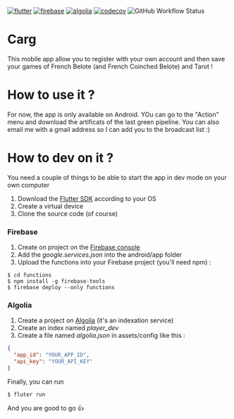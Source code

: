 [![flutter](https://img.shields.io/badge/flutter-blue?logo=flutter&style=for-the-badge)](https://flutter.dev) 
[![firebase](https://img.shields.io/badge/firebase-grey?logo=firebase&style=for-the-badge)](https://firebase.google.com)
[![algolia](https://img.shields.io/badge/algolia-grey?logo=algolia&style=for-the-badge)](https://algolia.com)
[![codecov](https://img.shields.io/codecov/c/github/devosud/carg?logo=codecov&style=for-the-badge&token=7EXLUQ93ZT)](https://codecov.io/gh/Devosud/carg/)
![GitHub Workflow Status](https://img.shields.io/github/workflow/status/Devosud/carg/Flutter%20-%20CI%20(firebase%20app%20distribution)?logo=github&style=for-the-badge)

# Carg
This mobile app allow you to register with your own account and then save your games of French Belote (and French Coinched Belote) and Tarot !


# How to use it ?
For now, the app is only available on Android. YOu can go to the "Action" menu and download the artificats of the last 
green pipeline. You can also email me with a gmail address so I can add you to the broadcast list :)

# How to dev on it ?
You need a couple of things to be able to start the app in dev mode on your own computer
1) Download the [Flutter SDK](https://flutter.dev/docs/get-started/install) according to your OS
2) Create a virtual device
3) Clone the source code (of course)

### Firebase
1) Create on project on the [Firebase console](https://console.firebase.google.com/u/0/?hl=fr)
2) Add the *google.services.json* into the android/app folder
3) Upload the functions into your Firebase project (you'll need npm) :
```shell script
$ cd functions
$ npm install -g firebase-tools
$ firebase deploy --only functions
```
### Algolia
1) Create a project on [Algolia](https://www.algolia.com/users/sign_in) (it's an indexation service)
2) Create an index named *player_dev*
3) Create a file named *algolia.json* in assets/config like this :
```json
{
  "app_id": "YOUR_APP_ID",
  "api_key": "YOUR_API_KEY"
}
```

Finally, you can run
```shell script
$ fluter run
```
And you are good to go :thumbsup:



